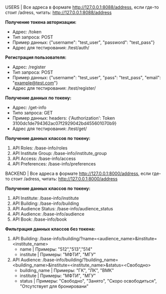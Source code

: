 USERS | Все адреса в формате http://127.0.0.1:8088/address, если где-то стоит /adress, читать: http://127.0.0.1:8088/address

**Получение токена авторизации:**
- Адрес: /token
- Тип запроса: POST
- Пример данных: {"username": "test_user", "password": "test_pass"}
- Адрес для тестирования: /test/auth/

**Регистрация пользователя:**
- Адрес: /register
- Тип запроса: POST
- Пример данных: {"username": "test_user", "pass": "test_pass", "email": "example@test.com"}
- Адрес для тестирования: /test/register/

**Получение данных по токену:**
- Адрес: /get-info
- Типо запроса: GET
- Пример данных: headers: {'Authorization': Token 3100dc1de794362ac07f2929042bd455601070b9}
- Адрес для тестирования: /test/get/

**Получение данных классов по токену:**
1. API Roles:           /base-info/roles
2. API Institute Group: /base-info/institute_group
3. API Access:          /base-info/access
4. API Preferences:     /base-info/preferences


BACKEND | Все адреса в формате http://127.0.0.1:8000/address, если где-то стоит /adress, читать: http://127.0.0.1:8000/address

**Получение данных классов по токену:**
1. API Institute:                 /base-info/institute
2. API Building:                  /base-info/building
3. API Audience Status:           /base-info/audience_status
4. API Audience:                  /base-info/audience
5. API Book:                      /base-info/book

**Фильтрация данных классов без токена:**
1. API Building: /base-info/building/?name=<audience_name>&institute=<institute_name>
   - name          | Примеры: "512","513","514"
   - institute     | Примеры: "МФТИ", "МГУ"
2. API Audience: /base-info/building/?building_name=<building_name>&institute=<institute_name>&status=<Свободно>
   - building_name | Примеры: "ГК", "ЛК", "ВМК"
   - institute     | Примеры: "МФТИ", "МГУ"
   - status        | Примеры: "Свободно", "Занято", "Скоро освободиться", "Отсутствует для бронировани"
